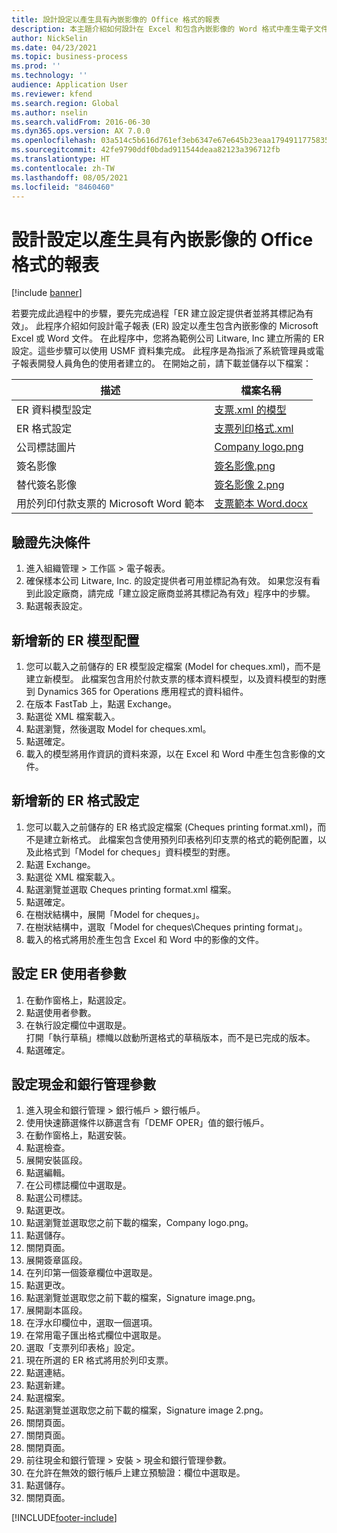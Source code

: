```yaml
---
title: 設計設定以產生具有內嵌影像的 Office 格式的報表
description: 本主題介紹如何設計在 Excel 和包含內嵌影像的 Word 格式中產生電子文件的設定。
author: NickSelin
ms.date: 04/23/2021
ms.topic: business-process
ms.prod: ''
ms.technology: ''
audience: Application User
ms.reviewer: kfend
ms.search.region: Global
ms.author: nselin
ms.search.validFrom: 2016-06-30
ms.dyn365.ops.version: AX 7.0.0
ms.openlocfilehash: 03a514c5b616d761ef3eb6347e67e645b23eaa1794911775835e77cded4500ac
ms.sourcegitcommit: 42fe9790ddf0bdad911544deaa82123a396712fb
ms.translationtype: HT
ms.contentlocale: zh-TW
ms.lasthandoff: 08/05/2021
ms.locfileid: "8460460"
---
```

# <a name="design-configurations-to-generate-reports-in-office-format-that-have-embedded-images"></a>設計設定以產生具有內嵌影像的 Office 格式的報表

[!include [banner](../../includes/banner.md)]

若要完成此過程中的步驟，要先完成過程「ER 建立設定提供者並將其標記為有效」。 此程序介紹如何設計電子報表 (ER) 設定以產生包含內嵌影像的 Microsoft Excel 或 Word 文件。 在此程序中，您將為範例公司 Litware, Inc 建立所需的 ER 設定。這些步驟可以使用 USMF 資料集完成。 此程序是為指派了系統管理員或電子報表開發人員角色的使用者建立的。 在開始之前，請下載並儲存以下檔案： 

| 描述                                          | 檔案名稱                   |
|------------------------------------------------------|-----------------------------|
| ER 資料模型設定                          | [支票.xml 的模型](https://download.microsoft.com/download/6/e/a/6ea166fd-1382-4fdb-8dcb-0f13379f9c8e/Modelforcheques.xml)       |
| ER 格式設定                              | [支票列印格式.xml](https://download.microsoft.com/download/1/7/c/17c301e3-c4ee-4886-ae75-440fcc002c8c/Chequesprintingformat.xml) |
| 公司標誌圖片                                   | [Company logo.png](https://download.microsoft.com/download/8/2/e/82e6bd81-caac-4e9a-bfce-1392ce7c8616/Companylogo.png)            |
| 簽名影像                                      | [簽名影像.png](https://download.microsoft.com/download/5/0/9/509151b3-06fc-4870-9408-7c9a43b72771/Signatureimage.png)         |
| 替代簽名影像                          | [簽名影像 2.png](https://download.microsoft.com/download/3/0/0/30045bf1-0ff6-4215-9162-b77c2f5dcc7c/Signatureimage2.png)       |
| 用於列印付款支票的 Microsoft Word 範本  | [支票範本 Word.docx](https://download.microsoft.com/download/4/4/d/44d9d255-9ad1-42fe-87db-23f319fd8e89/ChequetemplateWord.docx)   |

## <a name="verify-prerequisites"></a>驗證先決條件  
 1. 進入組織管理 > 工作區 > 電子報表。  
 2. 確保樣本公司 Litware, Inc. 的設定提供者可用並標記為有效。 如果您沒有看到此設定廠商，請完成「建立設定廠商並將其標記為有效」程序中的步驟。   
 3. 點選報表設定。  
 
## <a name="add-a-new-er-model-configuration"></a>新增新的 ER 模型配置  
 1. 您可以載入之前儲存的 ER 模型設定檔案 (Model for cheques.xml)，而不是建立新模型。 此檔案包含用於付款支票的樣本資料模型，以及資料模型的對應到 Dynamics 365 for Operations 應用程式的資料組件。   
 2. 在版本 FastTab 上，點選 Exchange。   
 3. 點選從 XML 檔案載入。  
 4. 點選瀏覽，然後選取 Model for cheques.xml。   
 5. 點選確定。  
 6. 載入的模型將用作資訊的資料來源，以在 Excel 和 Word 中產生包含影像的文件。  

## <a name="add-a-new-er-format-configuration"></a>新增新的 ER 格式設定  
 1. 您可以載入之前儲存的 ER 格式設定檔案 (Cheques printing format.xml)，而不是建立新格式。 此檔案包含使用預列印表格列印支票的格式的範例配置，以及此格式到「Model for cheques」資料模型的對應。   
 2. 點選 Exchange。  
 3. 點選從 XML 檔案載入。  
 4. 點選瀏覽並選取 Cheques printing format.xml 檔案。   
 5. 點選確定。  
 6. 在樹狀結構中，展開「Model for cheques」。  
 7. 在樹狀結構中，選取「Model for cheques\Cheques printing format」。  
 8. 載入的格式將用於產生包含 Excel 和 Word 中的影像的文件。   

## <a name="configure-er-user-parameters"></a>設定 ER 使用者參數  
 1. 在動作窗格上，點選設定。  
 2. 點選使用者參數。  
 3. 在執行設定欄位中選取是。  
  打開「執行草稿」標幟以啟動所選格式的草稿版本，而不是已完成的版本。  
 4. 點選確定。  

## <a name="configure-cash--bank-management-parameters"></a>設定現金和銀行管理參數  
 1. 進入現金和銀行管理 > 銀行帳戶 > 銀行帳戶。  
 2. 使用快速篩選條件以篩選含有「DEMF OPER」值的銀行帳戶。  
 3. 在動作窗格上，點選安裝。  
 4. 點選檢查。  
 5. 展開安裝區段。  
 6. 點選編輯。  
 7. 在公司標誌欄位中選取是。  
 8. 點選公司標誌。  
 9. 點選更改。  
 10. 點選瀏覽並選取您之前下載的檔案，Company logo.png。   
 11. 點選儲存。  
 12. 關閉頁面。  
 13. 展開簽章區段。  
 14. 在列印第一個簽章欄位中選取是。  
 15. 點選更改。  
 16. 點選瀏覽並選取您之前下載的檔案，Signature image.png。   
 17. 展開副本區段。  
 18. 在浮水印欄位中，選取一個選項。  
 19. 在常用電子匯出格式欄位中選取是。  
 20. 選取「支票列印表格」設定。  
 21. 現在所選的 ER 格式將用於列印支票。  
 22. 點選連結。  
 23. 點選新建。  
 24. 點選檔案。  
 25. 點選瀏覽並選取您之前下載的檔案，Signature image 2.png。   
 26. 關閉頁面。  
 27. 關閉頁面。  
 28. 關閉頁面。  
 29. 前往現金和銀行管理 > 安裝 > 現金和銀行管理參數。  
 30. 在允許在無效的銀行帳戶上建立預驗證：欄位中選取是。  
 31. 點選儲存。  
 32. 關閉頁面。  


[!INCLUDE[footer-include](../../../../includes/footer-banner.md)]
